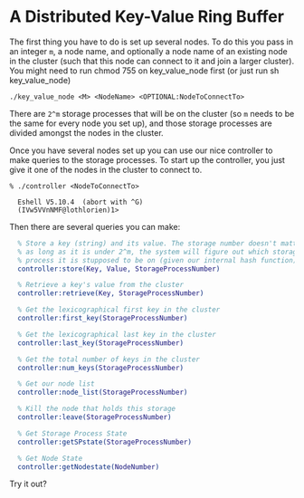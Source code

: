 A Distributed Key-Value Ring Buffer
=========

The first thing you have to do is set up several nodes. To do this you pass in an integer ```m```, a node name, and optionally a node name of an existing node in the cluster (such that this node can connect to it and join a larger cluster). You might need to run chmod 755 on key_value_node first (or just run sh key_value_node)

```
./key_value_node <M> <NodeName> <OPTIONAL:NodeToConnectTo>
```


There are ```2^m``` storage processes that will be on the cluster (so ```m``` needs to be the same for every node you set up), and those storage processes are divided amongst the nodes in the cluster.

Once you have several nodes set up you can use our nice controller to make queries to the storage processes. To start up the controller, you just give it one of the nodes in the cluster to connect to.

```
% ./controller <NodeToConnectTo>

  Eshell V5.10.4  (abort with ^G)
  (IVw5VVnNMF@lothlorien)1>
```

Then there are several queries you can make:

```erlang
  % Store a key (string) and its value. The storage number doesn't matter
  % as long as it is under 2^m, the system will figure out which storage
  % process it is stupposed to be on (given our internal hash function).
  controller:store(Key, Value, StorageProcessNumber)

  % Retrieve a key's value from the cluster
  controller:retrieve(Key, StorageProcessNumber)

  % Get the lexicographical first key in the cluster
  controller:first_key(StorageProcessNumber)

  % Get the lexicographical last key in the cluster
  controller:last_key(StorageProcessNumber)

  % Get the total number of keys in the cluster
  controller:num_keys(StorageProcessNumber)

  % Get our node list
  controller:node_list(StorageProcessNumber)

  % Kill the node that holds this storage
  controller:leave(StorageProcessNumber)                  

  % Get Storage Process State
  controller:getSPstate(StorageProcessNumber)             

  % Get Node State
  controller:getNodestate(NodeNumber)                     
```

Try it out?
